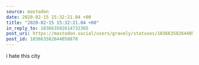 ```yaml
---
source: mastodon
date: 2020-02-15 15:32:21.04 +00
title: "2020-02-15 15:32:21.04 +00"
in_reply_to: 103663582614732365
post_uri: https://mastodon.social/users/gravely/statuses/103663582644050878
post_id: 103663582644050878
---
```

i hate this city


